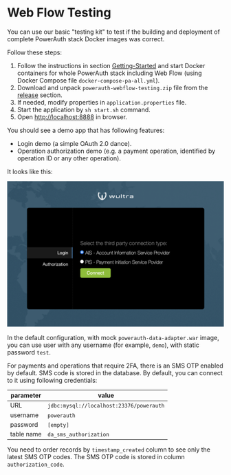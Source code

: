 # Web Flow Testing

You can use our basic "testing kit" to test if the building and deployment of complete PowerAuth stack Docker images was correct.

Follow these steps:

1. Follow the instructions in section [Getting-Started](./Getting-Started.md) and start Docker containers for whole PowerAuth stack including Web Flow (using Docker Compose file `docker-compose-pa-all.yml`).
2. Download and unpack `powerauth-webflow-testing.zip` file from the [release](https://github.com/wultra/powerauth-docker/releases) section.
3. If needed, modify properties in `application.properties` file.
4. Start the application by `sh start.sh` command.
5. Open [http://localhost:8888](http://localhost:8888) in browser.

You should see a demo app that has following features:

- Login demo (a simple OAuth 2.0 dance).
- Operation authorization demo (e.g. a payment operation, identified by operation ID or any other operation).

It looks like this:

![Preview](./resources/images/pa-webflow-demo-app.png)

In the default configuration, with mock `powerauth-data-adapter.war` image, you can use user with any username (for example, `demo`), with static password `test`.

For payments and operations that require 2FA, there is an SMS OTP enabled by default. SMS code is stored in the database. By default, you can connect to it using following credentials:

| parameter | value |
|---|---|
| URL | `jdbc:mysql://localhost:23376/powerauth` |
| username | `powerauth` |
| password | `[empty]` |
| table name | `da_sms_authorization` |

You need to order records by `timestamp_created` column to see only the latest SMS OTP codes. The SMS OTP code is stored in column `authorization_code`.
